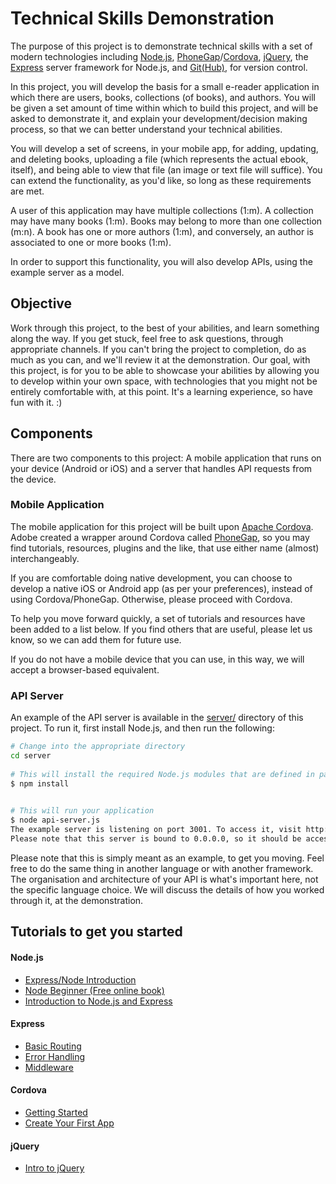 # Technical Skills Demonstration

The purpose of this project is to demonstrate technical skills with a set of modern technologies including [Node.js](https://www.nodejs.org/), [PhoneGap](https://phonegap.com/)/[Cordova](https://cordova.apache.org/), [jQuery](https://www.jquery.com/), the [Express](https://expressjs.com/) server framework for Node.js, and [Git(Hub)](https://www.github.com/), for version control.

In this project, you will develop the basis for a small e-reader application in which there are users, books, collections (of books), and authors. You will be given a set amount of time within which to build this project, and will be asked to demonstrate it, and explain your development/decision making process, so that we can better understand your technical abilities.

You will develop a set of screens, in your mobile app, for adding, updating, and deleting books, uploading a file (which represents the actual ebook, itself), and being able to view that file (an image or text file will suffice). You can extend the functionality, as you'd like, so long as these requirements are met.

A user of this application may have multiple collections (1:m). A collection may have many books (1:m). Books may belong to more than one collection (m:n). A book has one or more authors (1:m), and conversely, an author is associated to one or more books (1:m).

In order to support this functionality, you will also develop APIs, using the example server as a model.

## Objective

Work through this project, to the best of your abilities, and learn something along the way. If you get stuck, feel free to ask questions, through appropriate channels. If you can't bring the project to completion, do as much as you can, and we'll review it at the demonstration. Our goal, with this project, is for you to be able to showcase your abilities by allowing you to develop within your own space, with technologies that you might not be entirely comfortable with, at this point. It's a learning experience, so have fun with it. :)


## Components

There are two components to this project: A mobile application that runs on your device (Android or iOS) and a server that handles API requests from the device.

### Mobile Application

The mobile application for this project will be built upon [Apache Cordova](https://cordova.apache.org/). Adobe created a wrapper around Cordova called [PhoneGap](https://phonegap.com/), so you may find tutorials, resources, plugins and the like, that use either name (almost) interchangeably.

If you are comfortable doing native development, you can choose to develop a native iOS or Android app (as per your preferences), instead of using Cordova/PhoneGap. Otherwise, please proceed with Cordova.

To help you move forward quickly, a set of tutorials and resources have been added to a list below. If you find others that are useful, please let us know, so we can add them for future use.

If you do not have a mobile device that you can use, in this way, we will accept a browser-based equivalent.


### API Server
An example of the API server is available in the [server/](./server) directory of this project. To run it, first install Node.js, and then run the following:

```bash
# Change into the appropriate directory
cd server
 
# This will install the required Node.js modules that are defined in package.json
$ npm install
 

# This will run your application
$ node api-server.js
The example server is listening on port 3001. To access it, visit http://localhost:3001/ in your browser.
Please note that this server is bound to 0.0.0.0, so it should be accessible to addresses beyond this computer.

```

Please note that this is simply meant as an example, to get you moving. Feel free to do the same thing in another language or with another framework. The organisation and architecture of your API is what's important here, not the specific language choice. We will discuss the details of how you worked through it, at the demonstration.


## Tutorials to get you started


#### Node.js
- [Express/Node Introduction](https://developer.mozilla.org/en-US/docs/Learn/Server-side/Express_Nodejs/Introduction)
- [Node Beginner (Free online book)](https://www.nodebeginner.org/)
- [Introduction to Node.js and Express](https://medium.com/javascript-scene/introduction-to-node-express-90c431f9e6fd)

#### Express
- [Basic Routing](https://expressjs.com/en/starter/basic-routing.html)
- [Error Handling](https://expressjs.com/en/guide/error-handling.html)
- [Middleware](https://expressjs.com/en/guide/using-middleware.html)


#### Cordova
- [Getting Started](https://cordova.apache.org/#getstarted)
- [Create Your First App](https://cordova.apache.org/docs/en/latest/guide/cli/index.html)

#### jQuery
- [Intro to jQuery](https://www.teaching-materials.org/jquery/#/)